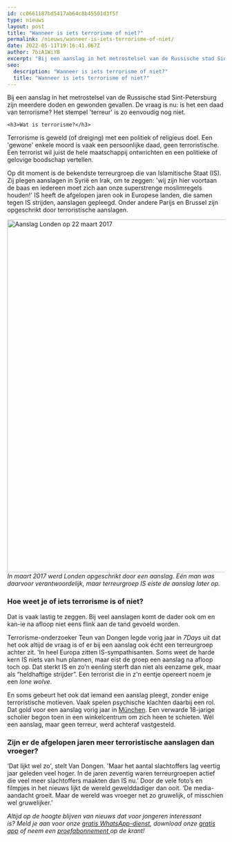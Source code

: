 ```yaml
---
id: cc0661187bd5417ab64c8b45501d3f5f
type: nieuws
layout: post
title: "Wanneer is iets terrorisme of niet?"
permalink: /nieuws/wanneer-is-iets-terrorisme-of-niet/
date: 2022-05-11T19:16:41.067Z
author: 7biA1WiYB
excerpt: "Bij een aanslag in het metrostelsel van de Russische stad Sint-Petersburg zijn meerdere doden en gewonden gevallen. De vraag is nu: is het een daad van terrorisme? Het stempel 'terreur' is zo eenvoudig nog niet.  "
seo:
  description: "Wanneer is iets terrorisme of niet?"
  title: "Wanneer is iets terrorisme of niet?"
---
```

Bij een aanslag in het metrostelsel van de Russische stad Sint-Petersburg zijn meerdere doden en gewonden gevallen. De vraag is nu: is het een daad van terrorisme? Het stempel 'terreur' is zo eenvoudig nog niet.  

    <h3>Wat is terrorisme?</h3>
<p>Terrorisme is geweld (of dreiging) met een politiek of religieus doel. Een 'gewone' enkele moord is vaak een persoonlijke daad, geen terroristische. Een terrorist wil juist de hele maatschappij ontwrichten en een politieke of gelovige boodschap vertellen.</p>
<p>Op dit moment is de bekendste terreurgroep die van Islamitische Staat (IS). Zij plegen aanslagen in Syrië en Irak, om te zeggen: 'wij zijn hier voortaan de baas en iedereen moet zich aan onze superstrenge moslimregels houden!' IS heeft de afgelopen jaren ook in Europese landen, die samen tegen IS strijden, aanslagen gepleegd. Onder andere Parijs en Brussel zijn opgeschrikt door terroristische aanslagen.</p>
<p><div class="media media-element-container media-default"><div id="file-416603" class="file file-image file-image-jpeg">

        
  
  <div class="content">
    <img alt="Aanslag Londen op 22 maart 2017" title="Beeld: AFP" height="816" width="1384" class="media-element file-default" data-delta="1" src="https://7dagen.netlify.app/sites/default/files/ANP-50334071.jpg">  </div>

  
</div>
</div><em>In maart 2017 werd Londen opgeschrikt door een aanslag. Eén man was daarvoor verantwoordelijk, maar terreurgroep IS eiste de aanslag later op.</em>
<h3>Hoe weet je of iets terrorisme is of niet?</h3>
<p>Dat is vaak lastig te zeggen. Bij veel aanslagen komt de dader ook om en kan-ie na afloop niet eens flink aan de tand gevoeld worden.</p>
<p>Terrorisme-onderzoeker Teun van Dongen legde vorig jaar in <em>7Days </em>uit dat het ook altijd de vraag is of er bij een aanslag ook écht een terreurgroep achter zit. 'In heel Europa zitten IS-sympathisanten. Soms weet de harde kern IS niets van hun plannen, maar eist de groep een aanslag na afloop toch op. Dat sterkt IS en zo’n eenling sterft dan niet als eenzame gek, maar als “heldhaftige strijder”. Een terrorist die in z'n eentje opereert noem je een <em>lone wolve</em>. </p>
<p>En soms gebeurt het ook dat iemand een aanslag pleegt, zonder enige terroristische motieven. Vaak spelen psychische klachten daarbij een rol. Dat gold voor een aanslag vorig jaar in <a href="https://7dagen.netlify.app/nieuws/waarom-was-de-aanslag-m%C3%BCnchen-geen-terrorisme" target="_blank">München</a>. Een verwarde 18-jarige scholier begon toen in een winkelcentrum om zich heen te schieten. Wél een aanslag, maar geen terreur, werd achteraf vastgesteld.</p>
<h3>Zijn er de afgelopen jaren meer terroristische aanslagen dan vroeger?</h3>
<p>‘Dat lijkt wel zo', stelt Van Dongen. 'Maar het aantal slachtoffers lag veertig jaar geleden veel hoger. In de jaren zeventig waren terreurgroepen actief die veel meer slachtoffers maakten dan IS nu.’ Door de vele foto’s en filmpjes in het nieuws lijkt de wereld gewelddadiger dan ooit. ‘De media-aandacht groeit. Maar de wereld was vroeger net zo gruwelijk, of misschien wel gruwelijker.’</p>
<p><em>Altijd op de hoogte blijven van nieuws dat voor jongeren interessant is? Meld je aan voor onze <a href="https://7dagen.netlify.app/whatsapp">gratis WhatsApp-dienst</a>, download onze <a href="https://7dagen.netlify.app/app">gratis app</a> of neem een <a href="https://abonneren.sevendays.nl/abonneren/abonnementen/ae/artikel">proefabonnement </a>op de krant!</em></p>  
